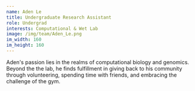 ```yaml
---
name: Aden Le
title: Undergraduate Research Assistant
role: Undergrad
interests: Computational & Wet Lab
image: /img/team/Aden_Le.png
im_width: 160
im_height: 160
---
```

Aden's passion lies in the realms of computational biology and genomics. Beyond the the lab, he finds fulfillment in giving back to his community through volunteering, spending time with friends, and embracing the challenge of the gym.